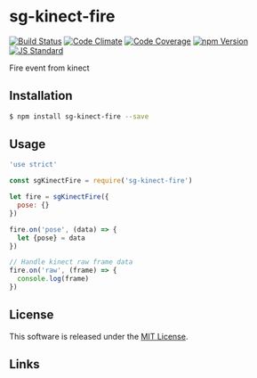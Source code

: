 sg-kinect-fire
==========

<!---
This file is generated by ape-tmpl. Do not update manually.
--->

<!-- Badge Start -->
<a name="badges"></a>

[![Build Status][bd_travis_shield_url]][bd_travis_url]
[![Code Climate][bd_codeclimate_shield_url]][bd_codeclimate_url]
[![Code Coverage][bd_codeclimate_coverage_shield_url]][bd_codeclimate_url]
[![npm Version][bd_npm_shield_url]][bd_npm_url]
[![JS Standard][bd_standard_shield_url]][bd_standard_url]

[bd_repo_url]: https://github.com/realglobe-Inc/sg-kinect-fire
[bd_travis_url]: http://travis-ci.org/realglobe-Inc/sg-kinect-fire
[bd_travis_shield_url]: http://img.shields.io/travis/realglobe-Inc/sg-kinect-fire.svg?style=flat
[bd_license_url]: https://github.com/realglobe-Inc/sg-kinect-fire/blob/master/LICENSE
[bd_codeclimate_url]: http://codeclimate.com/github/realglobe-Inc/sg-kinect-fire
[bd_codeclimate_shield_url]: http://img.shields.io/codeclimate/github/realglobe-Inc/sg-kinect-fire.svg?style=flat
[bd_codeclimate_coverage_shield_url]: http://img.shields.io/codeclimate/coverage/github/realglobe-Inc/sg-kinect-fire.svg?style=flat
[bd_gemnasium_url]: https://gemnasium.com/realglobe-Inc/sg-kinect-fire
[bd_gemnasium_shield_url]: https://gemnasium.com/realglobe-Inc/sg-kinect-fire.svg
[bd_npm_url]: http://www.npmjs.org/package/sg-kinect-fire
[bd_npm_shield_url]: http://img.shields.io/npm/v/sg-kinect-fire.svg?style=flat
[bd_standard_url]: http://standardjs.com/
[bd_standard_shield_url]: https://img.shields.io/badge/code%20style-standard-brightgreen.svg

<!-- Badge End -->


<!-- Description Start -->
<a name="description"></a>

Fire event from kinect

<!-- Description End -->


<!-- Overview Start -->
<a name="overview"></a>



<!-- Overview End -->


<!-- Sections Start -->
<a name="sections"></a>

<!-- Section from "doc/guides/01.Installation.md.hbs" Start -->

<a name="section-doc-guides-01-installation-md"></a>
Installation
-----

```bash
$ npm install sg-kinect-fire --save
```


<!-- Section from "doc/guides/01.Installation.md.hbs" End -->

<!-- Section from "doc/guides/02.Usage.md.hbs" Start -->

<a name="section-doc-guides-02-usage-md"></a>
Usage
---------

```javascript
'use strict'

const sgKinectFire = require('sg-kinect-fire')

let fire = sgKinectFire({
  pose: {}
})

fire.on('pose', (data) => {
  let {pose} = data
})

// Handle kinect raw frame data
fire.on('raw', (frame) => {
  console.log(frame)
})


```


<!-- Section from "doc/guides/02.Usage.md.hbs" End -->


<!-- Sections Start -->


<!-- LICENSE Start -->
<a name="license"></a>

License
-------
This software is released under the [MIT License](https://github.com/realglobe-Inc/sg-kinect-fire/blob/master/LICENSE).

<!-- LICENSE End -->


<!-- Links Start -->
<a name="links"></a>

Links
------


<!-- Links End -->
